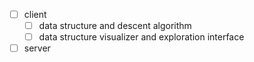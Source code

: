- [ ] client
    - [ ] data structure and descent algorithm
    - [ ] data structure visualizer and exploration interface
- [ ] server

